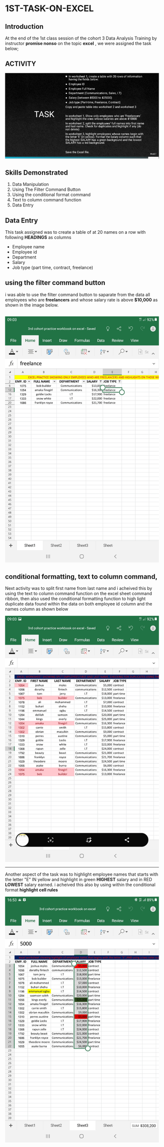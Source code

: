 # 1ST-TASK-ON-EXCEL
## Introduction
At the end of the 1st class session of the cohort 3 Data Analysis Training by instructor **promise nonso** on the topic **excel** , we were assigned the task below;

**ACTIVITY**
---
![](https://github.com/Joshuasanda/1ST-PROJECT-ON-EXCEL/blob/main/Screenshot1_20230726-151807_Document%20Viewer.jpg)

## Skills Demonstrated

1. Data Manipulation
2. Using The Filter Command Button
3. Using the conditional format command
4. Text to column command function
5. Data Entry

## Data Entry
This task assigned was to create a table of at 20 names on a row with following **HEADINGS** as columns
- Employee name
- Employee id
- Department
- Salary
- Job type (part time, contract, freelance)

## using the filter command button

i was able to use the filter command button to saparate from the data all employees who are **freelancers** and whose salary rate is above **$10,000** as shown in the image below.

![](https://github.com/Joshuasanda/1ST-PROJECT-ON-EXCEL/blob/main/Screenshot%201_20230723-090325_Excel.jpg)
---
## conditional formatting, text to column command, 

Next activity was to split first name from last name and i acheived this by using the text to column command function on the excel sheet command ribbon, then also used the conditional formatting function to high light duplicate data found within the data on both employee id column and the names column as shown below


![](https://github.com/Joshuasanda/1ST-PROJECT-ON-EXCEL/blob/main/Screenshot%202_20230723-090329_Excel.jpg)

---
Another aspect of the task was to highlight employee names that starts with the letter "E" IN yellow and highlight in green **HIGHEST** salary and in RED **LOWEST** salary earned. i acheived this also by using within the conditional format **highlight cell rules**


![](https://github.com/Joshuasanda/1ST-PROJECT-ON-EXCEL/blob/main/screenshot%203_20230723-165306_Excel.jpg)

  
 

 
 

 
 
 

